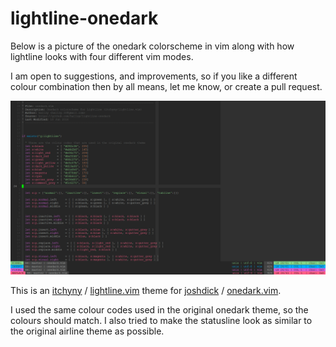 # lightline-onedark

Below is a picture of the onedark colorscheme in vim along with how lightline
looks with four different vim modes.

I am open to suggestions, and improvements, so if you like a different colour
combination then by all means, let me know, or create a pull request.

![onedark](./onedark.png)

This is an [itchyny](https://github.com/itchyny) / [lightline.vim](https://github.com/itchyny/lightline.vim)
 theme for [joshdick](https://github.com/joshdick) / [onedark.vim](https://github.com/joshdick/onedark.vim).

I used the same colour codes used in the original onedark theme, so the colours
should match. I also tried to make the statusline look as similar to the
original airline theme as possible.
